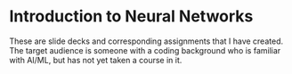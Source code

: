# Introduction to Neural Networks

These are slide decks and corresponding assignments that I have created. The target audience is someone with a coding background who is familiar with AI/ML, but has not yet taken a course in it.
